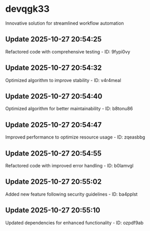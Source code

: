 # devqgk33
Innovative solution for streamlined workflow automation

## Update 2025-10-27 20:54:25
Refactored code with comprehensive testing - ID: 9fypi0vy


## Update 2025-10-27 20:54:32
Optimized algorithm to improve stability - ID: v4r4meal


## Update 2025-10-27 20:54:40
Optimized algorithm for better maintainability - ID: b8tonu86


## Update 2025-10-27 20:54:47
Improved performance to optimize resource usage - ID: zqeasbbg


## Update 2025-10-27 20:54:55
Refactored code with improved error handling - ID: b0lamvgl


## Update 2025-10-27 20:55:02
Added new feature following security guidelines - ID: ba4pplst


## Update 2025-10-27 20:55:10
Updated dependencies for enhanced functionality - ID: ozpdf9ab

